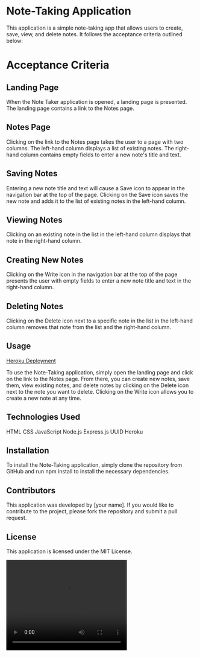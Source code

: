 
# Note-Taking Application

This application is a simple note-taking app that allows users to create, save, view, and delete notes. It follows the acceptance criteria outlined below:

# Acceptance Criteria

## Landing Page

When the Note Taker application is opened, a landing page is presented.
The landing page contains a link to the Notes page.

## Notes Page

Clicking on the link to the Notes page takes the user to a page with two columns.
The left-hand column displays a list of existing notes.
The right-hand column contains empty fields to enter a new note's title and text.

## Saving Notes

Entering a new note title and text will cause a Save icon to appear in the navigation bar at the top of the page.
Clicking on the Save icon saves the new note and adds it to the list of existing notes in the left-hand column.

## Viewing Notes

Clicking on an existing note in the list in the left-hand column displays that note in the right-hand column.

## Creating New Notes

Clicking on the Write icon in the navigation bar at the top of the page presents the user with empty fields to enter a new note title and text in the right-hand column.

## Deleting Notes

Clicking on the Delete icon next to a specific note in the list in the left-hand column removes that note from the list and the right-hand column.

## Usage

[Heroku Deployment]([https://forest-tech-blog.herokuapp.com/login](https://jonny-note-taker.herokuapp.com/))

To use the Note-Taking application, simply open the landing page and click on the link to the Notes page. From there, you can create new notes, save them, view existing notes, and delete notes by clicking on the Delete icon next to the note you want to delete. Clicking on the Write icon allows you to create a new note at any time.

## Technologies Used

HTML
CSS
JavaScript
Node.js
Express.js
UUID
Heroku

## Installation

To install the Note-Taking application, simply clone the repository from GitHub and run npm install to install the necessary dependencies.

## Contributors

This application was developed by [your name]. If you would like to contribute to the project, please fork the repository and submit a pull request.

## License

This application is licensed under the MIT License.


<video width="320" height="240" controls>
  <source src="./DEMO-VIDEO.mp4" type="video/mp4">
Your browser does not support the video tag.
</video>

